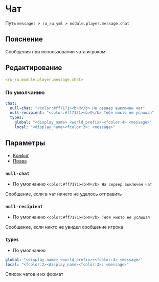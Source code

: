 # Чат
Путь `messages > ru_ru.yml > module.player.message.chat`

## Пояснение
Сообщения при использовании чата игроком

## Редактирование
```yaml
<ru_ru.module.player.message.chat>
```

### По умолчанию
```yaml
chat:
  null-chat: "<color:#ff7171><b>⁉</b> На сервер выключен чат"
  null-recipient: "<color:#ff7171><b>⁉</b> Тебя никто не услышал"
  types:
    global: "<display_name> <world_prefix>»<fcolor:4> <message>"
    local: "<display_name><fcolor:3>: <message>"
```

## Параметры

- [Конфиг](/en/config/module/player/message/chat/)
- [Права](/en/permissions/module/player/message/chat/)

### `null-chat`
- По умолчанию `<color:#ff7171><b>⁉</b> На сервер выключен чат`

Сообщение, если в чат ничего не удалось отправить

### `null-recipient`
- По умолчанию `<color:#ff7171><b>⁉</b> Тебя никто не услышал`

Сообщение, если никто не увидел сообщение игрока

### `types`
- По умолчанию
```yaml
global: "<display_name> <world_prefix>»<fcolor:4> <message>"
local: "<fcolor:2><display_name><fcolor:3>: <message>"
```

Список чатов и их формат